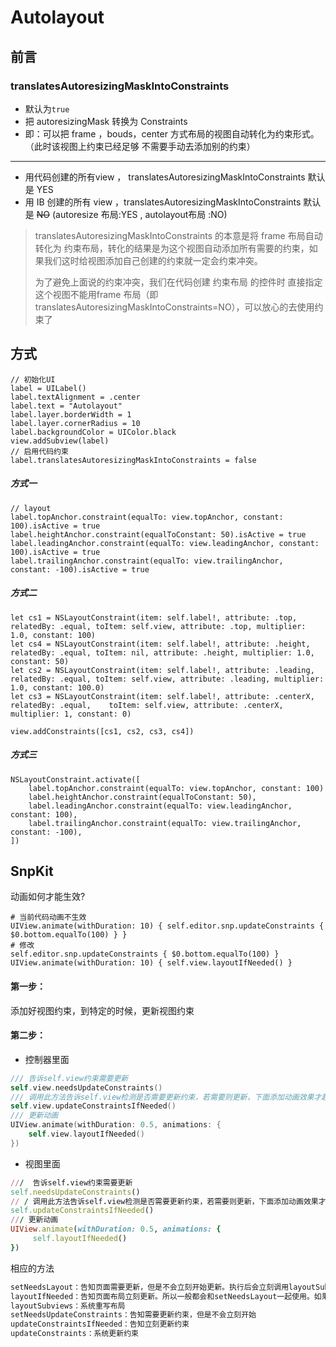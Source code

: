 # Autolayout



## 前言

### translatesAutoresizingMaskIntoConstraints

- 默认为`true`
- 把 autoresizingMask 转换为 Constraints
- 即：可以把 frame ，bouds，center 方式布局的视图自动转化为约束形式。（此时该视图上约束已经足够 不需要手动去添加别的约束）

------

- 用代码创建的所有view ， translatesAutoresizingMaskIntoConstraints 默认是 YES
- 用 IB 创建的所有 view ，translatesAutoresizingMaskIntoConstraints 默认是 ~~NO~~ (autoresize 布局:YES , autolayout布局 :NO)

> translatesAutoresizingMaskIntoConstraints 的本意是将 frame 布局自动转化为 约束布局，转化的结果是为这个视图自动添加所有需要的约束，如果我们这时给视图添加自己创建的约束就一定会约束冲突。
>
> 为了避免上面说的约束冲突，我们在代码创建 约束布局 的控件时 直接指定这个视图不能用frame 布局（即translatesAutoresizingMaskIntoConstraints=NO），可以放心的去使用约束了



## 方式

```
// 初始化UI
label = UILabel()
label.textAlignment = .center
label.text = "Autolayout"
label.layer.borderWidth = 1
label.layer.cornerRadius = 10
label.backgroundColor = UIColor.black
view.addSubview(label)
// 启用代码约束
label.translatesAutoresizingMaskIntoConstraints = false
```

##### 方式一

```
// layout
label.topAnchor.constraint(equalTo: view.topAnchor, constant: 100).isActive = true
label.heightAnchor.constraint(equalToConstant: 50).isActive = true
label.leadingAnchor.constraint(equalTo: view.leadingAnchor, constant: 100).isActive = true
label.trailingAnchor.constraint(equalTo: view.trailingAnchor, constant: -100).isActive = true
```

##### 方式二

```
let cs1 = NSLayoutConstraint(item: self.label!, attribute: .top, relatedBy: .equal, toItem: self.view, attribute: .top, multiplier: 1.0, constant: 100)
let cs4 = NSLayoutConstraint(item: self.label!, attribute: .height, relatedBy: .equal, toItem: nil, attribute: .height, multiplier: 1.0, constant: 50)
let cs2 = NSLayoutConstraint(item: self.label!, attribute: .leading, relatedBy: .equal, toItem: self.view, attribute: .leading, multiplier: 1.0, constant: 100.0)
let cs3 = NSLayoutConstraint(item: self.label!, attribute: .centerX, relatedBy: .equal,    toItem: self.view, attribute: .centerX, multiplier: 1, constant: 0)

view.addConstraints([cs1, cs2, cs3, cs4])
```

##### 方式三

```
NSLayoutConstraint.activate([
    label.topAnchor.constraint(equalTo: view.topAnchor, constant: 100)
    label.heightAnchor.constraint(equalToConstant: 50),
    label.leadingAnchor.constraint(equalTo: view.leadingAnchor, constant: 100),
    label.trailingAnchor.constraint(equalTo: view.trailingAnchor, constant: -100),
])
```



## SnpKit

动画如何才能生效?

```
# 当前代码动画不生效
UIView.animate(withDuration: 10) { self.editor.snp.updateConstraints { $0.bottom.equalTo(100) } }
# 修改
self.editor.snp.updateConstraints { $0.bottom.equalTo(100) }
UIView.animate(withDuration: 10) { self.view.layoutIfNeeded() }
```

#### 第一步：

添加好视图约束，到特定的时候，更新视图约束

#### 第二步：

- 控制器里面

```swift
/// 告诉self.view约束需要更新
self.view.needsUpdateConstraints()
/// 调用此方法告诉self.view检测是否需要更新约束，若需要则更新，下面添加动画效果才起作用
self.view.updateConstraintsIfNeeded()
/// 更新动画
UIView.animate(withDuration: 0.5, animations: {
    self.view.layoutIfNeeded()
})
```

- 视图里面

```ruby
///  告诉self.view约束需要更新
self.needsUpdateConstraints()
// / 调用此方法告诉self.view检测是否需要更新约束，若需要则更新，下面添加动画效果才起作用
self.updateConstraintsIfNeeded()
/// 更新动画
UIView.animate(withDuration: 0.5, animations: {
     self.layoutIfNeeded()
})
```

相应的方法

```swift
setNeedsLayout：告知页面需要更新，但是不会立刻开始更新。执行后会立刻调用layoutSubviews。
layoutIfNeeded：告知页面布局立刻更新。所以一般都会和setNeedsLayout一起使用。如果希望立刻生成新的frame需要调用此方法，利用这点一般布局动画可以在更新布局后直接使用这个方法让动画生效。
layoutSubviews：系统重写布局
setNeedsUpdateConstraints：告知需要更新约束，但是不会立刻开始
updateConstraintsIfNeeded：告知立刻更新约束
updateConstraints：系统更新约束
```

